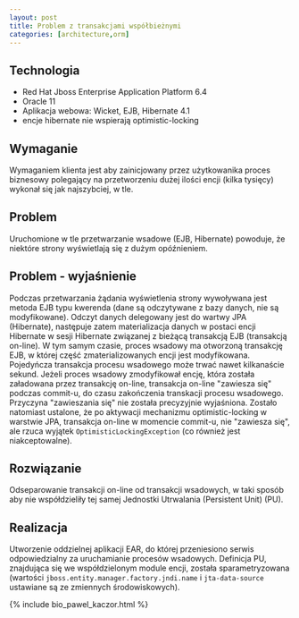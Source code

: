 ```yaml
---
layout: post
title: Problem z transakcjami współbieżnymi
categories: [architecture,orm]
---
```


## Technologia

* Red Hat Jboss Enterprise Application Platform 6.4 
* Oracle 11 
* Aplikacja webowa: Wicket, EJB, Hibernate 4.1
* encje hibernate nie wspierają optimistic-locking

## Wymaganie

Wymaganiem klienta jest aby zainicjowany przez użytkowanika proces biznesowy polegający na przetworzeniu dużej ilości encji (kilka tysięcy) wykonał się jak najszybciej, w tle. 

## Problem

Uruchomione w tle przetwarzanie wsadowe (EJB, Hibernate) powoduje, że niektóre strony wyświetlają się z dużym opóźnieniem.

## Problem - wyjaśnienie

Podczas przetwarzania żądania wyświetlenia strony wywoływana jest metoda EJB typu kwerenda (dane są odczytywane z bazy danych, nie są modyfikowane). Odczyt danych delegowany jest do wartwy JPA (Hibernate), następuje zatem materializacja danych w postaci encji Hibernate w sesji Hibernate związanej z bieżącą transakcją EJB (transakcją on-line). W tym samym czasie, proces wsadowy ma otworzoną transakcję EJB, w której część zmaterializowanych encji jest modyfikowana. Pojedyńcza transakcja procesu wsadowego może trwać nawet kilkanaście sekund. Jeżeli proces wsadowy zmodyfikował encję, która została załadowana przez transakcję on-line, transakcja on-line "zawiesza się" podczas commit-u, do czasu zakończenia transkacji procesu wsadowego. Przyczyna "zawieszania się" nie została precyzyjnie wyjaśniona. Zostało natomiast ustalone, że po aktywacji mechanizmu optimistic-locking w warstwie JPA, transakcja on-line w momencie commit-u, nie "zawiesza się", ale rzuca wyjątek `OptimisticLockingException` (co również jest niakceptowalne).


## Rozwiązanie

Odseparowanie transakcji on-line od transakcji wsadowych, w taki sposób aby nie współdzieliły tej samej Jednostki Utrwalania (Persistent Unit) (PU). 


## Realizacja

Utworzenie oddzielnej aplikacji EAR, do której przeniesiono serwis odpowiedzialny za uruchamianie procesów wsadowych. Definicja PU, znajdująca się we współdzielonym module encji, została sparametryzowana (wartości ```jboss.entity.manager.factory.jndi.name``` i ```jta-data-source``` ustawiane są ze zmiennych środowiskowych).

{% include bio_pawel_kaczor.html %}